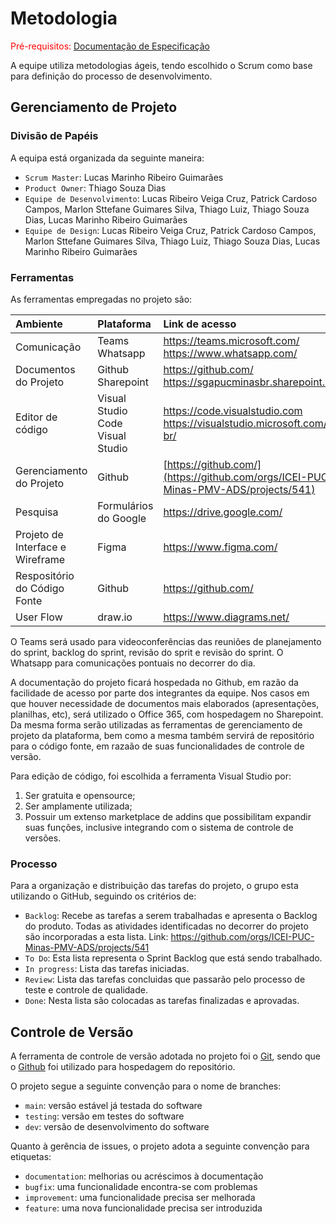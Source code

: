 
# Metodologia

<span style="color:red">Pré-requisitos: <a href="2-Especificação do Projeto.md"> Documentação de Especificação</a></span>

A equipe utiliza metodologias ágeis, tendo escolhido o Scrum como base para definição do processo de desenvolvimento.

## Gerenciamento de Projeto

### Divisão de Papéis

A equipa está organizada da seguinte maneira:
- `Scrum Master`: Lucas Marinho Ribeiro Guimarães
- `Product Owner`: Thiago Souza Dias
- `Equipe de Desenvolvimento`: Lucas Ribeiro Veiga Cruz, Patrick Cardoso Campos, Marlon Sttefane Guimares Silva, Thiago Luiz, Thiago Souza Dias, Lucas Marinho Ribeiro Guimarães
- `Equipe de Design`: Lucas Ribeiro Veiga Cruz, Patrick Cardoso Campos, Marlon Sttefane Guimares Silva, Thiago Luiz, Thiago Souza Dias, Lucas Marinho Ribeiro Guimarães
 
### Ferramentas

As ferramentas empregadas no projeto são:

| **Ambiente** | **Plataforma** | **Link de acesso** |
|:----|:---|:-----|
| Comunicação | Teams <br> Whatsapp | https://teams.microsoft.com/ <br> https://www.whatsapp.com/ |
| Documentos do Projeto | Github <br> Sharepoint | https://github.com/ <br> https://sgapucminasbr.sharepoint.com/ |
| Editor de código | Visual Studio Code <br> Visual Studio | https://code.visualstudio.com <br> https://visualstudio.microsoft.com/pt-br/ |
| Gerenciamento do Projeto | Github | [https://github.com/](https://github.com/orgs/ICEI-PUC-Minas-PMV-ADS/projects/541) |
| Pesquisa | Formulários do Google | https://drive.google.com/ |
| Projeto de Interface e Wireframe | Figma | https://www.figma.com/ |
| Respositório do Código Fonte | Github | https://github.com/ |
| User Flow | draw.io | https://www.diagrams.net/ |

O Teams será usado para videoconferências das reuniões de planejamento do sprint, backlog do sprint, revisão do sprit e revisão do sprint. O Whatsapp para comunicações pontuais no decorrer do dia.

A documentação do projeto ficará hospedada no Github, em razão da facilidade de acesso por parte dos integrantes da equipe. Nos casos em que houver necessidade de documentos mais elaborados (apresentações, planilhas, etc), será utilizado o Office 365, com hospedagem no Sharepoint. Da mesma forma serão utilizadas as ferramentas de gerenciamento de projeto da plataforma, bem como a mesma também servirá de repositório para o código fonte, em razaão de suas funcionalidades de controle de versão.

Para edição de código, foi escolhida a ferramenta Visual Studio por: 
1) Ser gratuita e opensource;
2) Ser amplamente  utilizada;
3) Possuir um extenso marketplace de addins que possibilitam expandir suas funções, inclusive integrando com o sistema de controle de versões.

### Processo

Para a organização e distribuição das tarefas do projeto, o grupo esta utilizando o GitHub, seguindo os critérios de:
- `Backlog`: Recebe as tarefas a serem trabalhadas e apresenta o Backlog do produto. Todas as atividades identificadas no decorrer do projeto são incorporadas a esta lista.
  Link: https://github.com/orgs/ICEI-PUC-Minas-PMV-ADS/projects/541
- `To Do`: Esta lista representa o Sprint Backlog que está sendo trabalhado.
- `In progress`: Lista das tarefas iniciadas.
- `Review`: Lista das tarefas concluidas que passarão pelo processo de teste e controle de qualidade.
- `Done`: Nesta lista são colocadas as tarefas finalizadas e aprovadas.

## Controle de Versão

A ferramenta de controle de versão adotada no projeto foi o [Git](https://git-scm.com/), sendo que o [Github](https://github.com) foi utilizado para hospedagem do repositório.

O projeto segue a seguinte convenção para o nome de branches:

- `main`: versão estável já testada do software
- `testing`: versão em testes do software
- `dev`: versão de desenvolvimento do software

Quanto à gerência de issues, o projeto adota a seguinte convenção para etiquetas:

- `documentation`: melhorias ou acréscimos à documentação
- `bugfix`: uma funcionalidade encontra-se com problemas
- `improvement`: uma funcionalidade precisa ser melhorada
- `feature`: uma nova funcionalidade precisa ser introduzida
